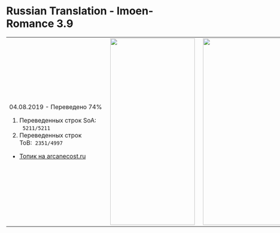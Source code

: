 # Russian Translation - Imoen-Romance 3.9 
<table style="height: 510px; width: 991px;">
<tbody>
<tr>
<td style="width: 263px;">
<p>04.08.2019 - Переведено 74%</p>
<ol>
<li>Переведенных строк SoA: &nbsp;&nbsp;<code>5211/5211</code>&nbsp;</li>
<li>Переведенных строк ToB:&nbsp;&nbsp;<code>2351/4997</code>&nbsp;</li>
</ol>
<ul>
<li><a href="https://arcanecoast.ru/forum/viewtopic.php?f=6&amp;t=875" rel="nofollow">Топик на arcanecost.ru</a></li>
</ul>
</td>
<td style="width: 232px;"><img src="https://i.imgur.com/eoqVh6h.png" width="226" height="500" /></td>
<td style="width: 476px;"><img src="https://i.imgur.com/TLiu6hH.png" width="226" height="500" /></td>
</tr>
</tbody>
</table>
